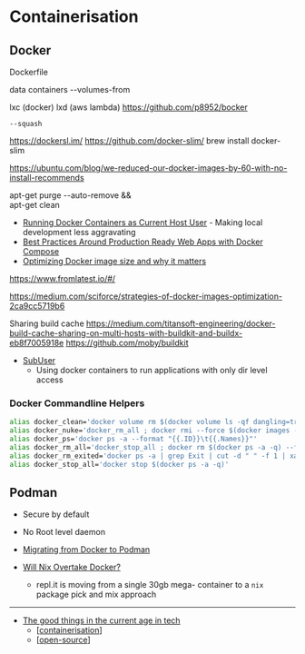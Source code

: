 Containerisation
================

Docker
------

Dockerfile



data containers --volumes-from

lxc (docker)
lxd (aws lambda)
https://github.com/p8952/bocker


`--squash`

https://dockersl.im/
https://github.com/docker-slim/
brew install docker-slim

https://ubuntu.com/blog/we-reduced-our-docker-images-by-60-with-no-install-recommends

apt-get purge   --auto-remove && \
apt-get clean

* [Running Docker Containers as Current Host User](https://jtreminio.com/blog/running-docker-containers-as-current-host-user/) - Making local development less aggravating
* [Best Practices Around Production Ready Web Apps with Docker Compose](https://nickjanetakis.com/blog/best-practices-around-production-ready-web-apps-with-docker-compose)
* [Optimizing Docker image size and why it matters](https://contains.dev/blog/optimizing-docker-image-size)

https://www.fromlatest.io/#/

https://medium.com/sciforce/strategies-of-docker-images-optimization-2ca9cc5719b6

Sharing build cache
https://medium.com/titansoft-engineering/docker-build-cache-sharing-on-multi-hosts-with-buildkit-and-buildx-eb8f7005918e
https://github.com/moby/buildkit

* [SubUser](https://subuser.org/)
    * Using docker containers to run applications with only dir level access

### Docker Commandline Helpers

```bash
alias docker_clean='docker volume rm $(docker volume ls -qf dangling=true) ; docker rm $(docker ps -q -f status=exited) ; docker rmi $(docker images -q -f dangling=true)'
alias docker_nuke='docker_rm_all ; docker rmi --force $(docker images -q -a) ; docker volume rm $(docker volume ls -qf dangling=true) ; docker network rm $(docker network ls -q)'
alias docker_ps='docker ps -a --format "{{.ID}}\t{{.Names}}"'
alias docker_rm_all='docker_stop_all ; docker rm $(docker ps -a -q) --force'
alias docker_rm_exited='docker ps -a | grep Exit | cut -d " " -f 1 | xargs docker rm'
alias docker_stop_all='docker stop $(docker ps -a -q)'
```

Podman
------

* Secure by default
* No Root level daemon

* [Migrating from Docker to Podman](https://marcusnoble.co.uk/2021-09-01-migrating-from-docker-to-podman/)

* [Will Nix Overtake Docker?](https://blog.replit.com/nix-vs-docker)
    * repl.it is moving from a single 30gb mega- container to a `nix` package pick and mix approach

---

* [The good things in the current age in tech](https://blog.kronis.dev/articles/the-good-things-in-the-current-age-in-tech)
    * [[containerisation]]
    * [[open-source]]

[//begin]: # "Autogenerated link references for markdown compatibility"
[containerisation]: containerisation.md "Containerisation"
[open-source]: open-source.md "Open Source"
[//end]: # "Autogenerated link references"